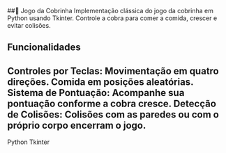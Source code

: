 ##🐍 Jogo da Cobrinha
Implementação clássica do jogo da cobrinha em Python usando Tkinter. 
Controle a cobra para comer a comida, crescer e evitar colisões.

## Funcionalidades
Controles por Teclas: Movimentação em quatro direções.
Comida em posições aleatórias.
Sistema de Pontuação: Acompanhe sua pontuação conforme a cobra cresce.
Detecção de Colisões: Colisões com as paredes ou com o próprio corpo encerram o jogo.
---------------
Python
Tkinter
